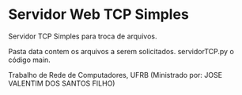 # Servidor Web TCP Simples
 Servidor TCP Simples para troca de arquivos.

Pasta data contem os arquivos a serem solicitados.
servidorTCP.py o código main.

Trabalho de Rede de Computadores, UFRB (Ministrado por: JOSE VALENTIM DOS SANTOS FILHO)
